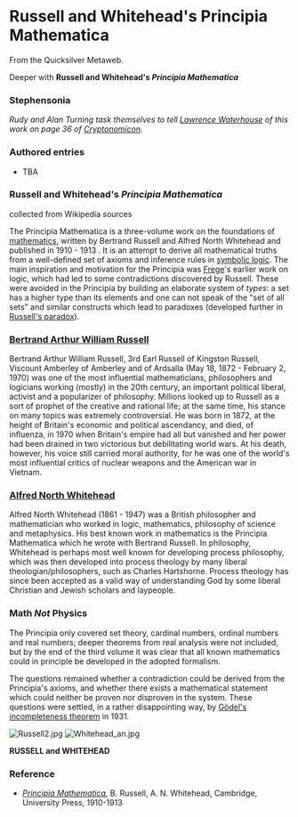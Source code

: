 
# Russell and Whitehead's Principia Mathematica

From the Quicksilver Metaweb.

Deeper with **Russell and Whitehead's *Principia Mathematica***
### Stephensonia


*Rudy and Alan Turning task themselves to tell [Lawrence Waterhouse](/lawrence-waterhouse) of this work on page 36 of [Cryptonomicon](/cryptonomicon).*

### Authored entries


* TBA


### Russell and Whitehead's *Principia Mathematica*


collected from Wikipedia sources

The Principia Mathematica is a three-volume work on the foundations of [mathematics](/mathematics), written by Bertrand Russell and Alfred North Whitehead and published in 1910 - 1913 . It is an attempt to derive all mathematical truths from a well-defined set of axioms and inference rules in [symbolic logic](/http-en-wikipedia-org-wiki-logic). The main inspiration and motivation for the Principia was [Frege](/http-en-wikipedia-org-wiki-gottlob-frege)'s earlier work on logic, which had led to some contradictions discovered by Russell. These were avoided in the Principia by building an elaborate system of *types*: a set has a higher type than its elements and one can not speak of the "set of all sets" and similar constructs which lead to paradoxes (developed further in [Russell's paradox](/http-en-wikipedia-org-wiki-russell-s-paradox)). 

### [Bertrand Arthur William Russell](/http-en-wikipedia-org-wiki-bertrand-russell)


Bertrand Arthur William Russell, 3rd Earl Russell of Kingston Russell, Viscount Amberley of Amberley and of Ardsalla (May 18, 1872 - February 2, 1970) was one of the most influential mathematicians, philosophers and logicians working (mostly) in the 20th century, an important political liberal, activist and a popularizer of philosophy. Millions looked up to Russell as a sort of prophet of the creative and rational life; at the same time, his stance on many topics was extremely controversial. He was born in 1872, at the height of Britain's economic and political ascendancy, and died, of influenza, in 1970 when Britain's empire had all but vanished and her power had been drained in two victorious but debilitating world wars. At his death, however, his voice still carried moral authority, for he was one of the world's most influential critics of nuclear weapons and the American war in Vietnam. 

### [Alfred North Whitehead](/http-en-wikipedia-org-wiki-alfred-north-whitehead)


Alfred North Whitehead (1861 - 1947) was a British philosopher and mathematician who worked in logic, mathematics, philosophy of science and metaphysics. His best known work in mathematics is the Principia Mathematica which he wrote with Bertrand Russell. In philosophy, Whitehead is perhaps most well known for developing process philosophy, which was then developed into process theology by many liberal theologian/philosophers, such as Charles Hartshorne. Process theology has since been accepted as a valid way of understanding God by some liberal Christian and Jewish scholars and laypeople.

### Math *Not* Physics


The Principia only covered set theory, cardinal numbers, ordinal numbers and real numbers; deeper theorems from real analysis were not included, but by the end of the third volume it was clear that all known mathematics could in principle be developed in the adopted formalism. 

The questions remained whether a contradiction could be derived from the Principia's axioms, and whether there exists a mathematical statement which could neither be proven nor disproven in the system. These questions were settled, in a rather disappointing way, by [Gödel's incompleteness theorem](/http-en-wikipedia-org-wiki-gödel-s-incompleteness-theorem) in 1931.


![Russell2.jpg](/https://web.archive.org/web/20060725171046im_/http://en.wikipedia.org/upload/0/0d/Russell2.jpg)
![Whitehead_an.jpg](/https://web.archive.org/web/20060725171046im_/http://en.wikipedia.org/upload/c/ca/Whitehead_an.jpg)  

**RUSSELL and WHITEHEAD**  



### Reference


* *[Principia Mathematica](/http-www-kolmogorov-com-russellpm-html)*, B. Russell, A. N. Whitehead, Cambridge, University Press, 1910-1913
